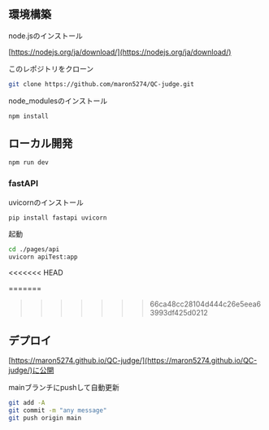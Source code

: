 ## 環境構築
node.jsのインストール

[https://nodejs.org/ja/download/](https://nodejs.org/ja/download/)

このレポジトリをクローン
```bash
git clone https://github.com/maron5274/QC-judge.git
```

node_modulesのインストール
```bash
npm install
```

## ローカル開発
```bash
npm run dev
```
### fastAPI
uvicornのインストール
```bash
pip install fastapi uvicorn
```
起動
```bash
cd ./pages/api
uvicorn apiTest:app
```
<<<<<<< HEAD

=======
>>>>>>> 66ca48cc28104d444c26e5eea63993df425d0212
## デプロイ
[https://maron5274.github.io/QC-judge/](https://maron5274.github.io/QC-judge/)に公開

mainブランチにpushして自動更新
```bash
git add -A
git commit -m "any message"
git push origin main
```
